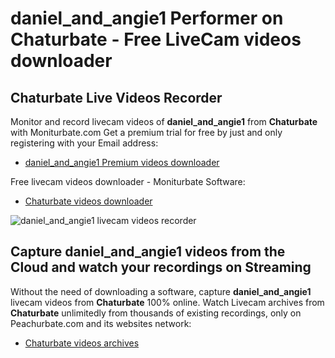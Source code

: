 # daniel_and_angie1 Performer on Chaturbate - Free LiveCam videos downloader

## Chaturbate Live Videos Recorder

Monitor and record livecam videos of **daniel_and_angie1** from **Chaturbate** with Moniturbate.com
Get a premium trial for free by just and only registering with your Email address:
* [daniel_and_angie1 Premium videos downloader](https://moniturbate.com/request-demo-licence-key.html)

Free livecam videos downloader - Moniturbate Software:
* [Chaturbate videos downloader](https://moniturbate.com/moniturbate-download-software.html)

![daniel_and_angie1 livecam videos recorder](https://peachurnet.com/templates/moniturbate-software.png)


## Capture daniel_and_angie1 videos from the Cloud and watch your recordings on Streaming

Without the need of downloading a software, capture **daniel_and_angie1** livecam videos from **Chaturbate** 100% online.
Watch Livecam archives from **Chaturbate** unlimitedly from thousands of existing recordings, only on Peachurbate.com and its websites network:
* [Chaturbate videos archives](https://peachurnet.com/)